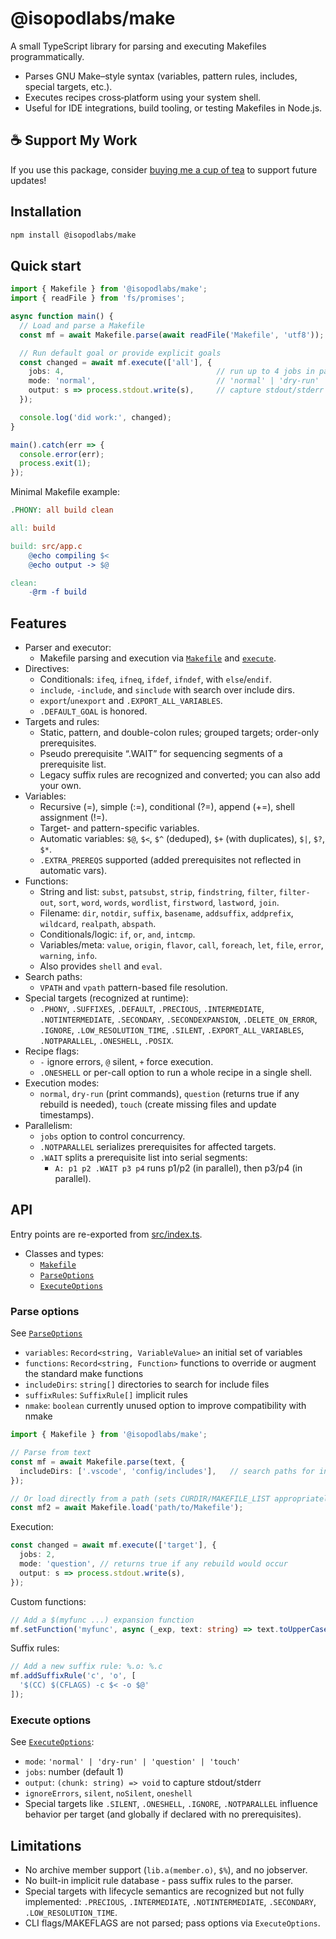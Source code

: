 # @isopodlabs/make

A small TypeScript library for parsing and executing Makefiles programmatically.

- Parses GNU Make–style syntax (variables, pattern rules, includes, special targets, etc.).
- Executes recipes cross‑platform using your system shell.
- Useful for IDE integrations, build tooling, or testing Makefiles in Node.js.

## ☕ Support My Work
If you use this package, consider [buying me a cup of tea](https://coff.ee/adrianstephens) to support future updates!

## Installation

```sh
npm install @isopodlabs/make
```

## Quick start

```ts
import { Makefile } from '@isopodlabs/make';
import { readFile } from 'fs/promises';

async function main() {
  // Load and parse a Makefile
  const mf = await Makefile.parse(await readFile('Makefile', 'utf8'));

  // Run default goal or provide explicit goals
  const changed = await mf.execute(['all'], {
    jobs: 4,                                  // run up to 4 jobs in parallel
    mode: 'normal',                           // 'normal' | 'dry-run' | 'question' | 'touch'
    output: s => process.stdout.write(s),     // capture stdout/stderr from recipes
  });

  console.log('did work:', changed);
}

main().catch(err => {
  console.error(err);
  process.exit(1);
});
```

Minimal Makefile example:

```makefile
.PHONY: all build clean

all: build

build: src/app.c
    @echo compiling $<
    @echo output -> $@

clean:
    -@rm -f build
```

## Features

- Parser and executor:
  - Makefile parsing and execution via [`Makefile`](src/parse.ts) and [`execute`](src/run.ts).
- Directives:
  - Conditionals: `ifeq`, `ifneq`, `ifdef`, `ifndef`, with `else`/`endif`.
  - `include`, `-include`, and `sinclude` with search over include dirs.
  - `export`/`unexport` and `.EXPORT_ALL_VARIABLES`.
  - `.DEFAULT_GOAL` is honored.
- Targets and rules:
  - Static, pattern, and double-colon rules; grouped targets; order-only prerequisites.
  - Pseudo prerequisite “.WAIT” for sequencing segments of a prerequisite list.
  - Legacy suffix rules are recognized and converted; you can also add your own.
- Variables:
  - Recursive (=), simple (:=), conditional (?=), append (+=), shell assignment (!=).
  - Target- and pattern-specific variables.
  - Automatic variables: `$@`, `$<`, `$^` (deduped), `$+` (with duplicates), `$|`, `$?`, `$*`.
  - `.EXTRA_PREREQS` supported (added prerequisites not reflected in automatic vars).
- Functions:
  - String and list: `subst`, `patsubst`, `strip`, `findstring`, `filter`, `filter-out`, `sort`,
    `word`, `words`, `wordlist`, `firstword`, `lastword`, `join`.
  - Filename: `dir`, `notdir`, `suffix`, `basename`, `addsuffix`, `addprefix`, `wildcard`,
    `realpath`, `abspath`.
  - Conditionals/logic: `if`, `or`, `and`, `intcmp`.
  - Variables/meta: `value`, `origin`, `flavor`, `call`, `foreach`, `let`, `file`, `error`, `warning`, `info`.
  - Also provides `shell` and `eval`.
- Search paths:
  - `VPATH` and `vpath` pattern-based file resolution.
- Special targets (recognized at runtime):
  - `.PHONY`, `.SUFFIXES`, `.DEFAULT`, `.PRECIOUS`, `.INTERMEDIATE`, `.NOTINTERMEDIATE`,
    `.SECONDARY`, `.SECONDEXPANSION`, `.DELETE_ON_ERROR`, `.IGNORE`, `.LOW_RESOLUTION_TIME`,
    `.SILENT`, `.EXPORT_ALL_VARIABLES`, `.NOTPARALLEL`, `.ONESHELL`, `.POSIX`.
- Recipe flags:
  - `-` ignore errors, `@` silent, `+` force execution.
  - `.ONESHELL` or per-call option to run a whole recipe in a single shell.
- Execution modes:
  - `normal`, `dry-run` (print commands), `question` (returns true if any rebuild is needed), `touch` (create missing files and update timestamps).
- Parallelism:
  - `jobs` option to control concurrency.
  - `.NOTPARALLEL` serializes prerequisites for affected targets.
  - `.WAIT` splits a prerequisite list into serial segments:
    - `A: p1 p2 .WAIT p3 p4` runs p1/p2 (in parallel), then p3/p4 (in parallel).

## API

Entry points are re-exported from [src/index.ts](src/index.ts).

- Classes and types:
  - [`Makefile`](dist/parse.d.ts)
  - [`ParseOptions`](dist/parse.d.ts)
  - [`ExecuteOptions`](dist/run.d.ts)


### Parse options

See [`ParseOptions`](dist/parse.d.ts)
- `variables`: `Record<string, VariableValue>` an initial set of variables
- `functions`: `Record<string, Function>` functions to override or augment the standard make functions
- `includeDirs`: `string[]` directories to search for include files
- `suffixRules`: `SuffixRule[]` implicit rules
- `nmake`: `boolean` currently unused option to improve compatibility with nmake


```ts
import { Makefile } from '@isopodlabs/make';

// Parse from text
const mf = await Makefile.parse(text, {
  includeDirs: ['.vscode', 'config/includes'],   // search paths for include/sinclude
});

// Or load directly from a path (sets CURDIR/MAKEFILE_LIST appropriately)
const mf2 = await Makefile.load('path/to/Makefile');
```

Execution:

```ts
const changed = await mf.execute(['target'], {
  jobs: 2,
  mode: 'question', // returns true if any rebuild would occur
  output: s => process.stdout.write(s),
});
```

Custom functions:

```ts
// Add a $(myfunc ...) expansion function
mf.setFunction('myfunc', async (_exp, text: string) => text.toUpperCase());
```

Suffix rules:

```ts
// Add a new suffix rule: %.o: %.c
mf.addSuffixRule('c', 'o', [
  '$(CC) $(CFLAGS) -c $< -o $@'
]);
```

### Execute options

See [`ExecuteOptions`](dist/run.d.ts):

- `mode`: `'normal' | 'dry-run' | 'question' | 'touch'`
- `jobs`: number (default 1)
- `output`: `(chunk: string) => void` to capture stdout/stderr
- `ignoreErrors`, `silent`, `noSilent`, `oneshell`
- Special targets like `.SILENT`, `.ONESHELL`, `.IGNORE`, `.NOTPARALLEL` influence behavior per target (and globally if declared with no prerequisites).


## Limitations

- No archive member support (`lib.a(member.o)`, `$%`), and no jobserver.
- No built-in implicit rule database - pass suffix rules to the parser.
- Special targets with lifecycle semantics are recognized but not fully implemented: `.PRECIOUS`, `.INTERMEDIATE`, `.NOTINTERMEDIATE`, `.SECONDARY`, `.LOW_RESOLUTION_TIME`.
- CLI flags/MAKEFLAGS are not parsed; pass options via `ExecuteOptions`.
